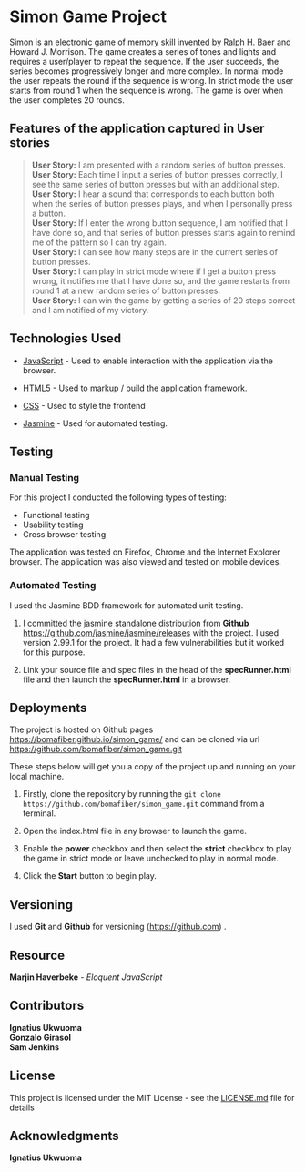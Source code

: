 # Simon Game Project

Simon is an electronic game of memory skill invented by Ralph H. Baer and Howard J. Morrison.
The game creates a series of tones and lights and requires a user/player to repeat the sequence.
If the user succeeds, the series becomes progressively longer and more complex. In normal mode the user repeats the round if the sequence is wrong. In strict mode the user starts from round 1 when the sequence is wrong. The game is over when the user completes 20 rounds.


## Features of the application captured in User stories

>**User Story:** I am presented with a random series of button presses.<br>
>**User Story:** Each time I input a series of button presses correctly, I see the same series of button presses but with an additional step.<br>
>**User Story:** I hear a sound that corresponds to each button both when the series of button presses plays, and when I personally press a button.<br>
>**User Story:** If I enter the wrong button sequence, I am notified that I have done so, and that series of button presses starts again to remind me of the pattern so I can try again.<br>
>**User Story:** I can see how many steps are in the current series of button presses.<br>
>**User Story:** I can play in strict mode where if I get a button press wrong, it notifies me that I have done so, and the game restarts from round 1 at a new random series of button presses.<br>
>**User Story:** I can win the game by getting a series of 20 steps correct and I am notified of my victory.<br>


## Technologies Used

* [JavaScript](https://en.wikipedia.org/wiki/JavaScript) - Used to enable interaction with the application via the browser.

* [HTML5](https://en.wikipedia.org/wiki/HTML) - Used to markup / build the application framework.

* [CSS](https://en.wikipedia.org/wiki/Cascading_Style_Sheets) - Used to style the frontend

* [Jasmine](https://github.com/jasmine/jasmine) - Used for automated testing.


## Testing

### Manual Testing

For this project I conducted the following types of testing:

* Functional testing
* Usability testing
* Cross browser testing

 The application was tested on Firefox, Chrome and the Internet Explorer browser. The application was also viewed and tested on mobile devices.

### Automated Testing  

I used the Jasmine BDD framework for automated unit testing.

 1. I committed the jasmine standalone distribution from **Github** https://github.com/jasmine/jasmine/releases with the project. I used version 2.99.1 for the project. It had a few vulnerabilities but it worked for this purpose.

 2. Link your source file and spec files in the head of the **specRunner.html** file and then launch the **specRunner.html** in a browser.


## Deployments

 The project is hosted on Github pages https://bomafiber.github.io/simon_game/ and can be cloned via url https://github.com/bomafiber/simon_game.git

 These steps below will get you a copy of the project up and running on your local machine.

 1. Firstly, clone the repository by running the ```git clone https://github.com/bomafiber/simon_game.git``` command from a terminal.

 2. Open the index.html file in any browser to launch the game.

 3. Enable the **power** checkbox and then select the **strict** checkbox to play the game in strict mode or leave unchecked to play in normal mode.

 3. Click the **Start** button to begin play.

## Versioning
I used **Git** and **Github** for versioning (https://github.com) .

## Resource
 **Marjin Haverbeke** - *Eloquent JavaScript*

## Contributors
**Ignatius Ukwuoma**<br/>
**Gonzalo Girasol**<br/>
**Sam Jenkins**

## License
This project is licensed under the MIT License - see the [LICENSE.md](LICENSE.md) file for details

## Acknowledgments
**Ignatius Ukwuoma**
